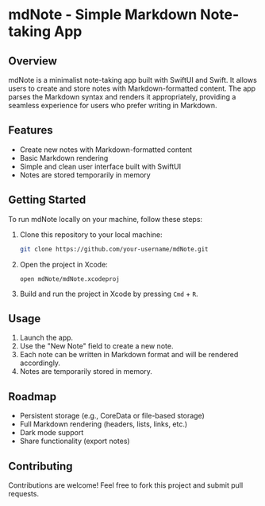 # mdNote - Simple Markdown Note-taking App

## Overview

mdNote is a minimalist note-taking app built with SwiftUI and Swift. It allows users to create and store notes with Markdown-formatted content. The app parses the Markdown syntax and renders it appropriately, providing a seamless experience for users who prefer writing in Markdown.

## Features

- Create new notes with Markdown-formatted content
- Basic Markdown rendering
- Simple and clean user interface built with SwiftUI
- Notes are stored temporarily in memory

## Getting Started

To run mdNote locally on your machine, follow these steps:

1. Clone this repository to your local machine:
   ```bash
   git clone https://github.com/your-username/mdNote.git
   ```
2. Open the project in Xcode:
   ```
   open mdNote/mdNote.xcodeproj
   ```
4. Build and run the project in Xcode by pressing `Cmd` + `R`.

## Usage
1. Launch the app.
2. Use the "New Note" field to create a new note.
3. Each note can be written in Markdown format and will be rendered accordingly.
4. Notes are temporarily stored in memory.

## Roadmap
- Persistent storage (e.g., CoreData or file-based storage)
- Full Markdown rendering (headers, lists, links, etc.)
- Dark mode support
- Share functionality (export notes)

## Contributing
Contributions are welcome! Feel free to fork this project and submit pull requests.
